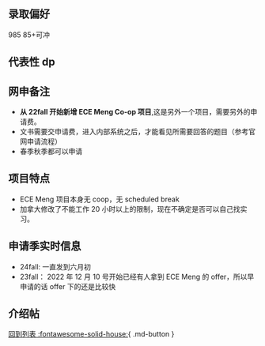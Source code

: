 ## 录取偏好

985 85+可冲

## 代表性 dp

## 网申备注

- **从 22fall 开始新增 ECE Meng Co-op 项目**,这是另外一个项目，需要另外的申请费。
- 文书需要交申请费，进入内部系统之后，才能看见所需要回答的题目（参考官网申请流程）
- 春季秋季都可以申请

## 项目特点

- ECE Meng 项目本身无 coop，无 scheduled break
- 加拿大修改了不能工作 20 小时以上的限制，现在不确定是否可以自己找实习。

## 申请季实时信息
- 24fall: 
  一直发到六月初
- 23fall：
  2022 年 12 月 10 号开始已经有人拿到 ECE Meng 的 offer，所以早申请的话 offer 下的还是比较快

## 介绍帖

[回到列表 :fontawesome-solid-house:](grade.md){ .md-button }
